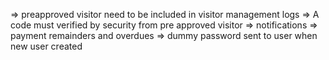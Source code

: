=> preapproved visitor need to be included in visitor management logs
=> A code must verified by security from pre approved visitor
=> notifications
=> payment remainders and overdues
=> dummy password sent to user when new user created

